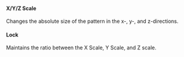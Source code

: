 
#### X/Y/Z Scale
Changes the absolute size of the pattern in the x-, y-, and z-directions.

#### Lock
Maintains the ratio between the X Scale, Y Scale, and Z scale.
